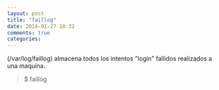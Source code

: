 ```yaml
---
layout: post
title: "faillog"
date: 2014-01-27 18:32
comments: true
categories: 
---
```

(/var/log/faillog) almacena todos los intentos "login" fallidos realizados a una maquina.

>$ faillog

